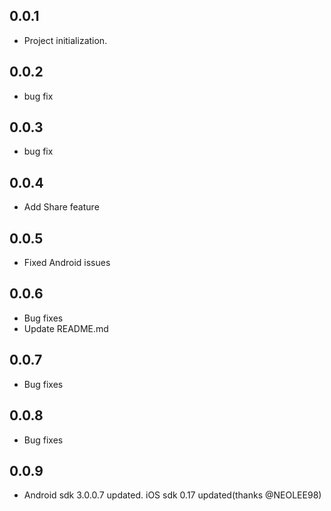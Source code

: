 ## 0.0.1

* Project initialization.

## 0.0.2

* bug fix

## 0.0.3

* bug fix

## 0.0.4

* Add Share feature

## 0.0.5

* Fixed Android issues

## 0.0.6

* Bug fixes
* Update README.md

## 0.0.7

* Bug fixes 

## 0.0.8

* Bug fixes

## 0.0.9

* Android sdk 3.0.0.7 updated. iOS sdk 0.17 updated(thanks @NEOLEE98)


